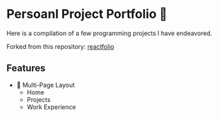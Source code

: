 # Persoanl Project Portfolio 👾

Here is a compilation of a few programming projects I have endeavored. 

Forked from this repository: <a href="https://github.com/truethari/reactfolio/tree/master/src" target="_blank">reactfolio</a>
<br/>


## Features

-   📖 Multi-Page Layout
    -   Home
    -   Projects
    -   Work Experience
